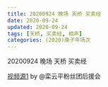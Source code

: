 ```yaml
---
title: 20200924 晚场 天桥 买卖经
date: 2020-09-24
updated: 2020-09-24
tags: [天桥, 买卖经, 相声]
categories: (2020)庚子年场次
---
```

20200924 晚场 天桥 买卖经



[视频源1](https://weibo.com/6574451359/Jm9M1sJKX) by @栾云平粉丝团后援会

